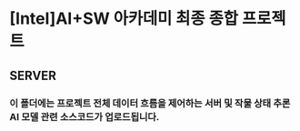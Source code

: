 # [Intel]AI+SW 아카데미 최종 종합 프로젝트

## SERVER

### 이 폴더에는 프로젝트 전체 데이터 흐름을 제어하는 서버 및 작물 상태 추론 AI 모델 관련 소스코드가 업로드됩니다.
